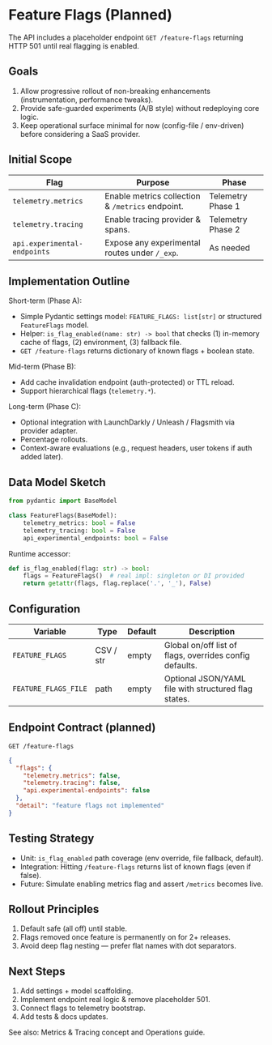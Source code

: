# Feature Flags (Planned)

The API includes a placeholder endpoint `GET /feature-flags` returning HTTP 501 until real flagging is enabled.

## Goals

1. Allow progressive rollout of non-breaking enhancements (instrumentation, performance tweaks).
2. Provide safe-guarded experiments (A/B style) without redeploying core logic.
3. Keep operational surface minimal for now (config-file / env-driven) before considering a SaaS provider.

## Initial Scope

| Flag | Purpose | Phase |
|------|---------|-------|
| `telemetry.metrics` | Enable metrics collection & `/metrics` endpoint. | Telemetry Phase 1 |
| `telemetry.tracing` | Enable tracing provider & spans. | Telemetry Phase 2 |
| `api.experimental-endpoints` | Expose any experimental routes under `/_exp`. | As needed |

## Implementation Outline

Short-term (Phase A):

- Simple Pydantic settings model: `FEATURE_FLAGS: list[str]` or structured `FeatureFlags` model.
- Helper: `is_flag_enabled(name: str) -> bool` that checks (1) in-memory cache of flags, (2) environment, (3) fallback file.
- `GET /feature-flags` returns dictionary of known flags + boolean state.

Mid-term (Phase B):

- Add cache invalidation endpoint (auth-protected) or TTL reload.
- Support hierarchical flags (`telemetry.*`).

Long-term (Phase C):

- Optional integration with LaunchDarkly / Unleash / Flagsmith via provider adapter.
- Percentage rollouts.
- Context-aware evaluations (e.g., request headers, user tokens if auth added later).

## Data Model Sketch

```python
from pydantic import BaseModel

class FeatureFlags(BaseModel):
    telemetry_metrics: bool = False
    telemetry_tracing: bool = False
    api_experimental_endpoints: bool = False
```

Runtime accessor:

```python
def is_flag_enabled(flag: str) -> bool:
    flags = FeatureFlags()  # real impl: singleton or DI provided
    return getattr(flags, flag.replace('.', '_'), False)
```

## Configuration

| Variable | Type | Default | Description |
|----------|------|---------|-------------|
| `FEATURE_FLAGS` | CSV / str | empty | Global on/off list of flags, overrides config defaults. |
| `FEATURE_FLAGS_FILE` | path | empty | Optional JSON/YAML file with structured flag states. |

## Endpoint Contract (planned)

`GET /feature-flags`

```json
{
  "flags": {
    "telemetry.metrics": false,
    "telemetry.tracing": false,
    "api.experimental-endpoints": false
  },
  "detail": "feature flags not implemented"
}
```

## Testing Strategy

- Unit: `is_flag_enabled` path coverage (env override, file fallback, default).
- Integration: Hitting `/feature-flags` returns list of known flags (even if false).
- Future: Simulate enabling metrics flag and assert `/metrics` becomes live.

## Rollout Principles

1. Default safe (all off) until stable.
2. Flags removed once feature is permanently on for 2+ releases.
3. Avoid deep flag nesting — prefer flat names with dot separators.

## Next Steps

1. Add settings + model scaffolding.
2. Implement endpoint real logic & remove placeholder 501.
3. Connect flags to telemetry bootstrap.
4. Add tests & docs updates.

See also: Metrics & Tracing concept and Operations guide.

